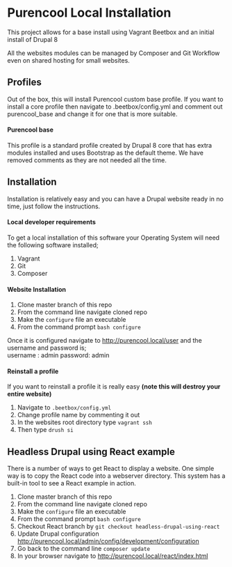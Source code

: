 # Purencool Local Installation

This project allows for a base install using Vagrant Beetbox and an initial install of Drupal 8

All the websites modules can be managed by Composer and Git Workflow even on shared hosting for small websites.

## Profiles
Out of the box, this will install Purencool custom base profile. If you want to install a core profile then navigate to .beetbox/config.yml and comment out purencool_base and change it for one that is more
suitable.

#### Purencool base
This profile is a standard profile created by Drupal 8 core that has extra modules installed and uses Bootstrap as the default theme. We have removed comments as they are not needed all the time.

## Installation
Installation is relatively easy and you can have a Drupal website ready in no time, just follow the instructions.

#### Local developer requirements
To get a local installation of this software your Operating System will need the following software installed; 

1. Vagrant 
2. Git
3. Composer


#### Website Installation


1. Clone master branch of this repo 
2. From the command line navigate cloned repo
3. Make the `configure` file an executable
4. From the command prompt `bash configure`

Once it is configured navigate to http://purencool.local/user and the username and password is;   
username : admin
password: admin

#### Reinstall a profile

If you want to reinstall a profile it is really easy **(note this will destroy your entire website)** 

1. Navigate to `.beetbox/config.yml`
2. Change profile name by commenting it out
3. In the websites root directory type `vagrant ssh`
4. Then type `drush si` 

## Headless Drupal using React example
There is a number of ways to get React to display a website. One simple way is to copy the React code into a webserver directory. This system has a built-in tool to see a React example in action.  

1. Clone master branch of this repo 
2. From the command line navigate cloned repo
3. Make the `configure` file an executable
4. From the command prompt `bash configure`
5. Checkout React branch by `git checkout headless-drupal-using-react`
6. Update Drupal configuration  http://purencool.local/admin/config/development/configuration 
7. Go back to the command line `composer update`
8. In your browser navigate to http://purencool.local/react/index.html
